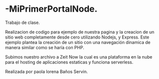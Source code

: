 # -MiPrimerPortalNode.
Trabajo de clase. 

Realizacion de codigo para ejemplo de nuestra pagina y la creacion de un sitio web completamente desde cero utilizando Nodejs, y Express.
Este ejemplo plantea la creación de un sitio con una navegación dinamica de manera similar como se haría con PHP.
 
Subimos nuestro archivo a Zeit Now la cual es una plataforma en la nube para el hosting de aplicaciones estaticas y funciona serverless. 
 
Realizada por paola lorena Baños Servin.
